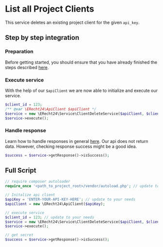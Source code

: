 # List all Project Clients
This service deletes an existing project client for the given `api_key`.

## Step by step integration
### Preparation
Before getting started, you should ensure that you have already finished the steps described [here](../preparation.md).

### Execute service
With the help of our `$apiClient` we are now able to initialize and execute our service.
```php
$client_id = 123;
/** @var \ERecht24\ApiClient $apiClient */
$service = new \ERecht24\Service\ClientDeleteService($apiClient, $client_id);
$service->execute();
```

### Handle response
Learn how to handle responses in general [here](../handle_api_responses.md).
Our api does not return data. 
However, checking response success might be a good idea. 
```php
$success = $service->getResponse()->isSuccess();
```

## Full Script

```php
// require composer autoloader
require_once '<path_to_project_root>/vendor/autoload.php'; // update to your needs

// Initalize api client
$apiKey = 'ENTER-YOUR-API-KEY-HERE'; // update to your needs
$apiClient = new \ERecht24\ApiClient($apiKey);

// execute service
$client_id = 123; // update to your needs
$service = new \ERecht24\Service\ClientDeleteService($apiClient, $client_id);
$service->execute();

// get secret
$success = $service->getResponse()->isSuccess();
```
